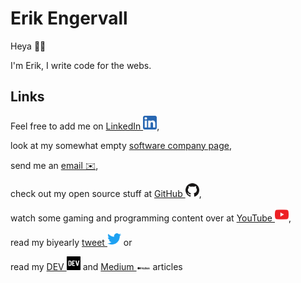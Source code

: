 # Erik Engervall

Heya 👋🏼

I'm Erik, I write code for the webs.

## Links

Feel free to add me on <a href="https://www.linkedin.com/in/engervall">LinkedIn <img src="/assets/logo-linkedin.png" alt="LinkedIn logo" width="22"/></a>,

look at my somewhat empty <a href="https://erikengervall.github.io/noaa-ab">software company page</a>,

send me an <a href="mailto:erik.engervall@gmail.com">email ✉️</a>,

check out my open source stuff at <a href="https://github.com/erikengervall">GitHub <img src="/assets/logo-github.png" alt="GitHub logo" width="22"/></a>,

watch some gaming and programming content over at <a href="https://youtube.com/c/erikengervall">YouTube <img src="/assets/logo-youtube.png" alt="YouTube logo" width="22"/></a>,

read my biyearly <a href="https://twitter.com/engervall">tweet <img src="/assets/logo-twitter.png" alt="Twitter logo" width="22"/></a> or 

read my <a href="https://dev.to/erikengervall">DEV <img src="/assets/logo-devto.png" alt="DEV logo" width="22"/></a> and <a href="https://medium.com/@erik.engervall">Medium <img src="/assets/logo-medium.png" alt="Medium logo" width="22"/></a> articles

<!-- [![Instagram](/assets/logo-instagram.png)](https://www.instagram.com/engervall) -->
<!-- [![Facebook](/assets/logo-facebook.png)](https://www.facebook.com/Erik.Engervall) -->
